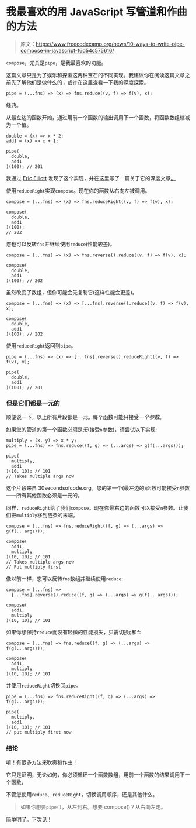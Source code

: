 # 我最喜欢的用 JavaScript 写管道和作曲的方法

> 原文：<https://www.freecodecamp.org/news/10-ways-to-write-pipe-compose-in-javascript-f6d54c575616/>

`compose`，尤其是`pipe`，是我最喜欢的功能。

这篇文章只是为了娱乐和探索这两种宝石的不同实现。我建议你在阅读这篇文章之前先了解他们是做什么的；或许在这里查看一下我的深度探索。

```
pipe = (...fns) => (x) => fns.reduce((v, f) => f(v), x); 
```

经典。

从最左边的函数开始，通过用前一个函数的输出调用下一个函数，将函数数组缩减为一个值。

```
double = (x) => x * 2;
add1 = (x) => x + 1;

pipe(
  double,
  add1
)(100); // 201 
```

我通过 [Eric Elliott](https://medium.com/@_ericelliott) 发现了这个实现，并在这里写了一篇关于它的深度文章[。](https://medium.com/front-end-hacking/pipe-and-compose-in-javascript-5b04004ac937)

使用`reduceRight`实现`compose`。现在你的函数从右向左被调用。

```
compose = (...fns) => (x) => fns.reduceRight((v, f) => f(v), x);

compose(
  double,
  add1
)(100);
// 202 
```

您也可以反转`fns`并继续使用`reduce`(性能较差)。

```
compose = (...fns) => (x) => fns.reverse().reduce((v, f) => f(v), x);

compose(
  double,
  add1
)(100); // 202 
```

虽然改变了数组，但你可能会先复制它(这样性能会更差)。

```
compose = (...fns) => (x) => [...fns].reverse().reduce((v, f) => f(v), x);

compose(
  double,
  add1
)(100); // 202 
```

使用`reduceRight`返回到`pipe`。

```
pipe = (...fns) => (x) => [...fns].reverse().reduceRight((v, f) => f(v), x);

pipe(
  double,
  add1
)(100); // 201 
```

### 但是它们都是一元的

顺便说一下，以上所有片段都是*一元*。每个函数可能只接受*一个参数*。

如果您的管道的第一个函数必须是*无*(接受`n`参数)，请尝试以下实现:

```
multiply = (x, y) => x * y;
pipe = (...fns) => fns.reduce((f, g) => (...args) => g(f(...args)));

pipe(
  multiply,
  add1
)(10, 10); // 101
// Takes multiple args now 
```

这个片段来自 30secondsofcode.org。您的第一个(最左边的)函数可能接受`n`参数——所有其他函数必须是一元的。

同样，`reduceRight`给了我们`compose`。现在你最右边的函数可以接受`n`参数。让我们把`multiply`移到链条的末端。

```
compose = (...fns) => fns.reduceRight((f, g) => (...args) => g(f(...args)));

compose(
  add1,
  multiply
)(10, 10); // 101
// Takes multiple args now
// Put multiply first 
```

像以前一样，您可以反转`fns`数组并继续使用`reduce`:

```
compose = (...fns) =>
  [...fns].reverse().reduce((f, g) => (...args) => g(f(...args)));

compose(
  add1,
  multiply
)(10, 10); // 101 
```

如果你想保持`reduce`而没有轻微的性能损失，只需切换`g`和`f`:

```
compose = (...fns) => fns.reduce((f, g) => (...args) => f(g(...args)));

compose(
  add1,
  multiply
)(10, 10); // 101 
```

并使用`reduceRight`切换回`pipe`。

```
pipe = (...fns) => fns.reduceRight((f, g) => (...args) => f(g(...args)));

pipe(
  multiply,
  add1
)(10, 10); // 101
// put multiply first now 
```

### 结论

唷！有很多方法来吹奏和作曲！

它只是证明，无论如何，你必须循环一个函数数组，用前一个函数的结果调用下一个函数。

不管您使用`reduce`、`reduceRight`，切换调用顺序，还是其他什么。

> 如果你想要`pipe()`，从左到右。想要 compose()？从右向左走。

简单明了。下次见！